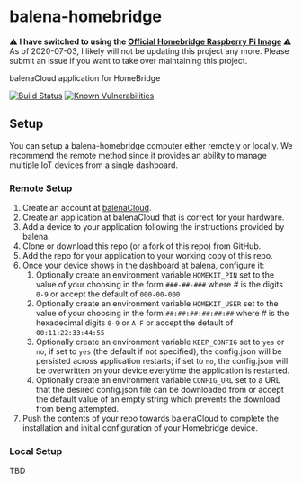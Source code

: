 # balena-homebridge

 **⚠️ I have switched to using the [Official Homebridge Raspberry Pi Image](https://github.com/homebridge/homebridge-raspbian-image) ⚠️** As of 2020-07-03, I likely will not be updating this project any more. Please submit an issue if you want to take over maintaining this project.

balenaCloud application for HomeBridge

[![Build Status](https://travis-ci.com/rhwood/balena-homebridge.svg?branch=master)](https://travis-ci.com/rhwood/balena-homebridge)
[![Known Vulnerabilities](https://snyk.io/test/github/rhwood/balena-homebridge/badge.svg)](https://snyk.io/test/github/rhwood/balena-homebridge)

## Setup

You can setup a balena-homebridge computer either remotely or locally. We recommend the remote method since it provides an ability to manage multiple IoT devices from a single dashboard.

### Remote Setup

1. Create an account at [balenaCloud](https://dashboard.balena-cloud.com/).
2. Create an application at balenaCloud that is correct for your hardware.
3. Add a device to your application following the instructions provided by balena.
4. Clone or download this repo (or a fork of this repo) from GitHub.
5. Add the repo for your application to your working copy of this repo.
6. Once your device shows in the dashboard at balena, configure it:
    1. Optionally create an environment variable `HOMEKIT_PIN` set to the value of your choosing in the form `###-##-###` where _#_ is the digits `0-9` or accept the default of `000-00-000`
    2. Optionally create an environment variable `HOMEKIT_USER` set to the value of your choosing in the form `##:##:##:##:##:##` where _#_ is the hexadecimal digits `0-9` or `A-F` or accept the default of `00:11:22:33:44:55`
    3. Optionally create an environment variable `KEEP_CONFIG` set to `yes` or `no`; if set to `yes` (the default if not specified), the config.json will be persisted across application restarts; if set to `no`, the config.json will be overwritten on your device everytime the application is restarted.
    4. Optionally create an environment variable `CONFIG_URL` set to a URL that the desired config.json file can be downloaded from or accept the default value of an empty string which prevents the download from being attempted.
7. Push the contents of your repo towards balenaCloud to complete the installation and initial configuration of your Homebridge device.

### Local Setup

TBD
